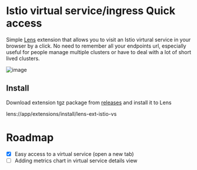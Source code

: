 # Istio virtual service/ingress Quick access

Simple [Lens](https://k8slens.dev) extension that allows you to visit an Istio virtural service in your browser by a click. No need to remember all your endpoints url, especially useful for people manage multiple clusters or have to deal with a lot of short lived clusters.

![image](https://user-images.githubusercontent.com/24868108/117559699-8c733000-b055-11eb-9f0c-d4aff27c53c5.png)


## Install

Download extension tgz package from [releases](https://registry.npmjs.org/lens-ext-istio-vs/-/lens-ext-istio-vs-1.0.4.tgz) and install it to Lens

lens://app/extensions/install/lens-ext-istio-vs

# Roadmap

- [x] Easy access to a virtual service (open a new tab)
- [ ] Adding metrics chart in virtual service details view
